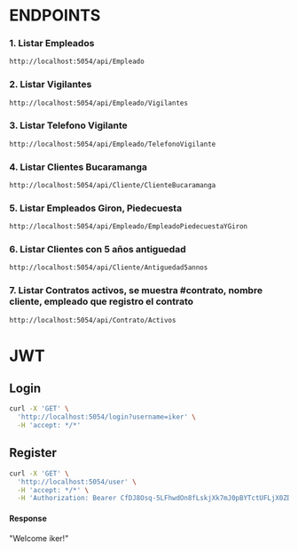 # ENDPOINTS

### 1. Listar Empleados

```bash
http://localhost:5054/api/Empleado
```

### 2. Listar Vigilantes

```bash
http://localhost:5054/api/Empleado/Vigilantes
```



### 3. Listar Telefono Vigilante

```bash
http://localhost:5054/api/Empleado/TelefonoVigilante
```



### 4. Listar Clientes Bucaramanga



```bash
http://localhost:5054/api/Cliente/ClienteBucaramanga
```

### 5. Listar Empleados Giron, Piedecuesta

```bash
http://localhost:5054/api/Empleado/EmpleadoPiedecuestaYGiron
```



### 6. Listar Clientes con 5 años antiguedad

```bash
http://localhost:5054/api/Cliente/Antiguedad5annos
```

### 7. Listar Contratos activos, se muestra #contrato, nombre cliente, empleado que registro el contrato

```bash
http://localhost:5054/api/Contrato/Activos
```





# JWT

## Login

```bash
curl -X 'GET' \
  'http://localhost:5054/login?username=iker' \
  -H 'accept: */*'
```

## Register

```bash
curl -X 'GET' \
  'http://localhost:5054/user' \
  -H 'accept: */*' \
  -H 'Authorization: Bearer CfDJ8Osq-5LFhwdOn8fLskjXk7mJ0pBYTctUFLjX0ZDfYSev-pSoLIOaqXk7cgqFW-62ow5v2VFjvyMHmop76sCYIvIpAfi_jkRViH-5zLl95pa7Ph64t0eyroNYAnDMuhiTZp9JHk2zhxNnwSKZJ4lrrmE_jIQikvq6Rjp1lAbOjtlEoqC_RaDznCd3UoI-rcOMVXhRuN2RHfZLa4ZlU3fy506ACyrlKJqY_6EDEHpRhtgFo7yJ4xoeTjiIvInaaKXHgCfxvQOr6CUyKxgbQLEgH6Y'
```

#### Response

"Welcome iker!"



